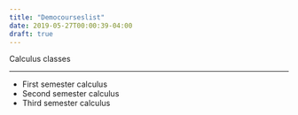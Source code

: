 ```yaml
---
title: "Democourseslist"
date: 2019-05-27T00:00:39-04:00
draft: true
---
```


Calculus classes

----


* First semester calculus
* Second semester calculus
* Third semester calculus